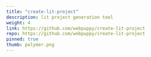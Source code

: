 ```yaml
---
title: "create-lit-project"
description: lit project generation tool
weight: 4
link: https://github.com/webpuppy/create-lit-project
repo: https://github.com/webpuppy/create-lit-project
pinned: true
thumb: polymer.png
---
```

